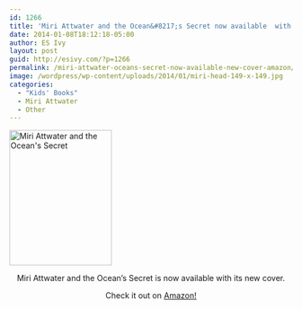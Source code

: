 ```yaml
---
id: 1266
title: 'Miri Attwater and the Ocean&#8217;s Secret now available  with a new cover on Amazon!'
date: 2014-01-08T18:12:18-05:00
author: ES Ivy
layout: post
guid: http://esivy.com/?p=1266
permalink: /miri-attwater-oceans-secret-now-available-new-cover-amazon/
image: /wordpress/wp-content/uploads/2014/01/miri-head-149-x-149.jpg
categories:
  - "Kids' Books"
  - Miri Attwater
  - Other
---
```

[<img class="aligncenter  wp-image-1223" alt="Miri Attwater and the Ocean's Secret" src="http://esivy.com/wordpress/wp-content/uploads/2013/11/oceans-secret-cover-304-x-401.jpg" width="182" height="241" srcset="https://esivy.com/wordpress/wp-content/uploads/2013/11/oceans-secret-cover-304-x-401.jpg 304w, https://esivy.com/wordpress/wp-content/uploads/2013/11/oceans-secret-cover-304-x-401-227x300.jpg 227w" sizes="(max-width: 182px) 100vw, 182px" />](http://www.amazon.com/Attwater-Oceans-Mermaid-Princess-Adventures-ebook/dp/B0087451I2)

<p style="text-align: center;">
  Miri Attwater and the Ocean&#8217;s Secret is now available with its new cover.
</p>

<p style="text-align: center;">
  Check it out on <a href="http://www.amazon.com/Attwater-Oceans-Mermaid-Princess-Adventures-ebook/dp/B0087451I2/" target="_blank">Amazon!</a>
</p>